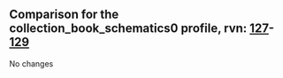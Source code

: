 ## Comparison for the collection_book_schematics0 profile, rvn: [127](https://github.com/PRO100KatYT/FortniteProfileRevisions/tree/main/profiles/collection_book_schematics0/127%20collection_book_schematics0.json)-[129](https://github.com/PRO100KatYT/FortniteProfileRevisions/tree/main/profiles/collection_book_schematics0/129%20collection_book_schematics0.json)

No changes
